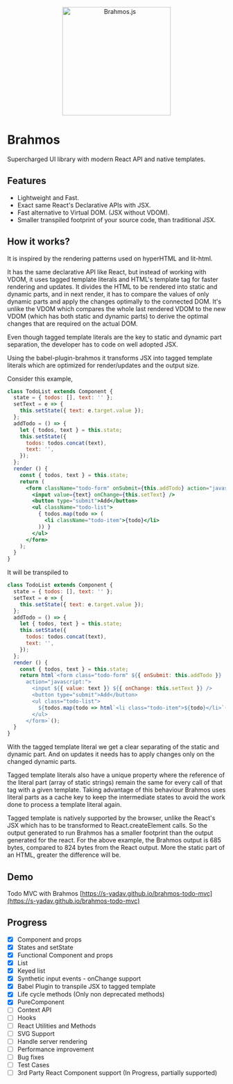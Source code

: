 <p align="center">
  <img src="https://unpkg.com/brahmos@0.5.0/brahmos.svg" alt="Brahmos.js" width="250">
</p>

# Brahmos
Supercharged UI library with modern React API and native templates.

## Features
- Lightweight and Fast.
- Exact same React's Declarative APIs with JSX.
- Fast alternative to Virtual DOM. (JSX without VDOM).
- Smaller transpiled footprint of your source code, than traditional JSX.  

## How it works?
It is inspired by the rendering patterns used on hyperHTML and lit-html.

It has the same declarative API like React, but instead of working with VDOM, it uses tagged template literals and HTML's template tag for faster rendering and updates.
It divides the HTML to be rendered into static and dynamic parts, and in next render, it has to compare the values of only dynamic parts and apply the changes optimally to the connected DOM.
It's unlike the VDOM which compares the whole last rendered VDOM to the new VDOM (which has both static and dynamic parts) to derive the optimal changes that are required on the actual DOM.

Even though tagged template literals are the key to static and dynamic part separation, the developer has to code on well adopted JSX.

Using the babel-plugin-brahmos it transforms JSX into tagged template literals which are optimized for render/updates and the output size.

Consider this example, 
```jsx
class TodoList extends Component {
  state = { todos: [], text: '' };
  setText = e => {
    this.setState({ text: e.target.value });
  };
  addTodo = () => {
    let { todos, text } = this.state;
    this.setState({
      todos: todos.concat(text),
      text: '',
    });
  };
  render () {
    const { todos, text } = this.state;
    return (
      <form className="todo-form" onSubmit={this.addTodo} action="javascript:">
        <input value={text} onChange={this.setText} />
        <button type="submit">Add</button>
        <ul className="todo-list">
          { todos.map(todo => (
            <li className="todo-item">{todo}</li>
          )) }
        </ul>
      </form>
    );
  }
}
```

It will be transpiled to
```js
class TodoList extends Component {
  state = { todos: [], text: '' };
  setText = e => {
    this.setState({ text: e.target.value });
  };
  addTodo = () => {
    let { todos, text } = this.state;
    this.setState({
      todos: todos.concat(text),
      text: '',
    });
  };
  render () {
    const { todos, text } = this.state;
    return html`<form class="todo-form" ${{ onSubmit: this.addTodo }} 
      action="javascript:">
        <input ${{ value: text }} ${{ onChange: this.setText }} />
        <button type="submit">Add</button>
        <ul class="todo-list">
          ${todos.map(todo => html`<li class="todo-item">${todo}</li>`())}
        </ul>
      </form>`();
  }
}
```

With the tagged template literal we get a clear separating of the static and dynamic part. And on updates it needs has to apply changes only on the changed dynamic parts.

Tagged template literals also have a unique property where the reference of the literal part (array of static strings) remain the same for every call of that tag with a given template. 
Taking advantage of this behaviour Brahmos uses literal parts as a cache key to keep the intermediate states to avoid the work done to process a template literal again.

Tagged template is natively supported by the browser, unlike the React's JSX which has to be transformed to React.createElement calls. So the output generated to run Brahmos has a smaller footprint than the output generated for the react. 
For the above example, the Brahmos output is 685 bytes, compared to 824 bytes from the React output. More the static part of an HTML,  greater the difference will be.


## Demo
Todo MVC with Brahmos
[https://s-yadav.github.io/brahmos-todo-mvc](https://s-yadav.github.io/brahmos-todo-mvc)


## Progress
- [x] Component and props
- [x] States and setState
- [x] Functional Component and props
- [x] List
- [x] Keyed list
- [x] Synthetic input events - onChange support
- [x] Babel Plugin to transpile JSX to tagged template
- [x] Life cycle methods (Only non deprecated methods)
- [x] PureComponent
- [ ] Context API
- [ ] Hooks
- [ ] React Utilities and Methods
- [ ] SVG Support
- [ ] Handle server rendering
- [ ] Performance improvement
- [ ] Bug fixes
- [ ] Test Cases
- [ ] 3rd Party React Component support (In Progress, partially supported)
